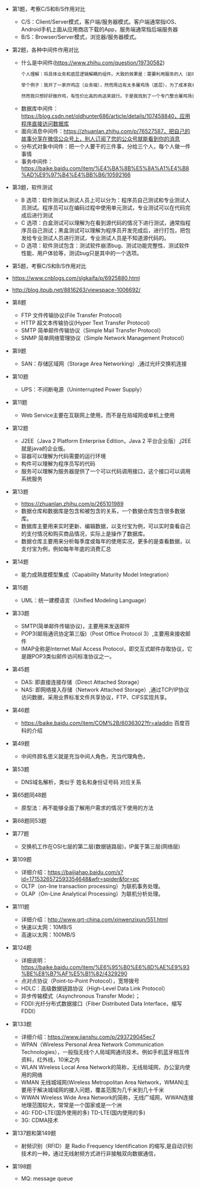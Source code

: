 * 第1题，考察C/S和B/S作用对比
  * C/S：Client/Server模式，客户端/服务器模式。客户端通常指iOS、Android手机上面从应用商店下载的App，服务端通常指后端服务器
  * B/S：Browser/Server模式，浏览器/服务器模式。

* 第2题，各种中间件作用对比
  * 什么是中间件(https://www.zhihu.com/question/19730582)
    ```html
    个人理解：将具体业务和底层逻辑解耦的组件。大致的效果是：需要利用服务的人（前端写业务的），不需要知道底层逻辑（提供服务的）的具体实现，只要拿着中间件结果来用就好了。

    举个例子：我开了一家炸鸡店（业务端），然而周边有太多屠鸡场（底层），为了成本我肯定想一个个比价，再综合质量挑选一家屠鸡场合作（适配不同底层逻辑）。      a3由于市场变化，合作一段时间后，或许性价比最高的屠鸡场就不是我最开始选的了，我又要重新和另一家屠鸡场合作，进货方式、交易方式等等全都要重来一套（重新适配）。
    
    然而我只想好好做炸鸡，有性价比高的肉送来就行。于是我找到了一个专门整合屠鸡场资源的第三方代理（中间件），跟他谈好价格和质量后（统一接口），从今天开始，我就只需要给代理钱，然后拿肉就行。代理负责保证肉的质量，至于如何根据实际性价比，选择不同的屠鸡场，那就是代理做的事了。
    ```
  * 数据库中间件：https://blog.csdn.net/oldhunter686/article/details/107458840，应用程序直接访问数据库
  * 面向消息中间件：https://zhuanlan.zhihu.com/p/76527587，把自己的故事分享在微信公众号上，别人订阅了您的公众号就能看到你的消息
  * 分布式对象中间件：把一个人要干的三件事，分给三个人，每个人做一件事情
  * 事务中间件：https://baike.baidu.com/item/%E4%BA%8B%E5%8A%A1%E4%B8%AD%E9%97%B4%E4%BB%B6/10592166

* 第3题，软件测试
  * B 选项：软件测试从测试人员上可以分为：程序员自己测试和专业测试人员测试。程序员可以在编码过程中使用单元测试，专业测试可以在代码完成后进行测试
  * C 选项：白盒测试可以理解为在看到源代码的情况下进行测试，通常指程序员自己测试；黑盒测试可以理解为程序员开发完成后，进行打包，把包发给专业测试人员进行测试，专业测试人员是不知道源代码的。
  * D 选项：软件测试包含：测试软件崩溃bug、测试功能完整性、测试软件性能、用户体验等，测试bug只是其中的一个选项。

* 第5题，考察C/S和B/S作用对比
 * https://www.cnblogs.com/slgkaifa/p/6925880.html
 * http://blog.itpub.net/8816263/viewspace-1006692/

* 第8题
  * FTP   文件传输协议(File Transfer Protocol)
  * HTTP  超文本传输协议(Hyper Text Transfer Protocol)
  * SMTP  简单邮件传输协议（Simple Mail Transfer Protocol）
  * SNMP  简单网络管理协议（Simple Network Management Protocol）

* 第9题
  * SAN：存储区域网（Storage Area Networking）,通过光纤交换机连接

* 第10题
  * UPS：不间断电源（Uninterrupted Power Supply）

* 第11题
  * Web Service主要在互联网上使用，而不是在局域网或单机上使用

* 第12题
  * J2EE（Java 2 Platform Enterprise Edition，Java 2 平台企业版）,j2EE就是java的企业版。
  * 容器可以理解为代码需要的运行环境
  * 构件可以理解为程序员写的代码
  * 服务可以理解为服务器提供了一个可以代码调用接口，这个接口可以调用系统服务

* 第13题
  * https://zhuanlan.zhihu.com/p/265101989
  * 数据仓库和数据库是包含和被包含的关系，一个数据仓库包含很多数据库。
  * 数据库主要用来实时更新、编辑数据，以支付宝为例，可以实时查看自己的支付情况和购买商品情况，实际上是操作了数据库。
  * 数据仓库主要用来分析每季度或每年的使用实况，更多的是查看数据，以支付宝为例，例如每年年底的消费汇总

* 第14题
  * 能力成熟度模型集成（Capability Maturity Model Integration）

* 第15题
  * UML：统一建模语言（Unified Modeling Language）

* 第33题
  * SMTP(简单邮件传输协议)，主要用来发送邮件
  * POP3(邮局通讯协定第三版)（Post Office Protocol 3）,主要用来接收邮件
  * IMAP全称是Internet Mail Access Protocol，即交互式邮件存取协议，它是跟POP3类似邮件访问标准协议之⼀。

* 第45题
  * DAS:  即直接连接存储（Direct Attached Storage）
  * NAS:  即网络接入存储（Network Attached Storage）,通过TCP/IP协议访问数据，采用业界标准文件共享协议，FTP、CIFS实现共享。

* 第46题
  * https://baike.baidu.com/item/COM%2B/6036302?fr=aladdin 百度百科的介绍

* 第49题
  * 中间件顾名思义就是充当中间人角色，充当代理角色，

* 第53题
  * DNS域名解析，类似于  姓名和身份证号码 对应关系

* 第65题同48题
  * 原型法：再不能够全面了解用户需求的情况下使用的方法

* 第68题同53题

* 第77题
  * 交换机工作在OSI七层的第二层(数据链路层)，IP属于第三层(网络层)

* 第109题
  * 详细介绍：https://baijiahao.baidu.com/s?id=1715326572593354648&wfr=spider&for=pc
  * OLTP（on-line transaction processing）为联机事务处理。
  * OLAP（On-Line Analytical Processing）为联机分析处理。

* 第111题
  * 详细介绍：http://www.grt-china.com/xinwenzixun/551.html
  * 快速以太网：10MB/S
  * 高速以太网：100MB/S

* 第124题
  * 详细说明：https://baike.baidu.com/item/%E6%95%B0%E6%8D%AE%E9%93%BE%E8%B7%AF%E5%B1%82/4329290
  * 点对点协议（Point-to-Point Protocol），宽带拨号
  * HDLC：高级数据链路协议（High-Level Data Link Protocol）
  * 异步传输模式（Asynchronous Transfer Mode）；
  * FDDI:光纤分布式数据接口（Fiber Distributed Data Interface，缩写FDDI）


* 第133题
  * 详细介绍：https://www.jianshu.com/p/293729045ec7
  * WPAN（Wireless Personal Area Network Communication Technologies），一般指无线个人局域网通讯技术。例如手机蓝牙相互传资料，红外线，10米之内
  * WLAN Wireless Local Area Network的简称，无线局域网，办公室内使用的网络
  * WMAN 无线城域网(Wireless Metropolitan Area Network，WMAN)主要用于解决城域网的接入问题，覆盖范围为几千米到几十千米
  * WWAN Wireless Wide Area Network的简称，无线广域网，WWAN连接地理范围较大，常常是一个国家或是一个洲
  * 4G: FDD-LTE(国外使用的多)  TD-LTE(国内使用的多)  
  * 3G:  CDMA技术

* 第137题和第149题
  * 射频识别（RFID）是 Radio Frequency Identification 的缩写,是自动识别技术的一种，通过无线射频方式进行非接触双向数据通信，

* 第198题
  * MQ: message queue

